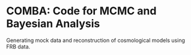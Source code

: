 # COMBA: Code for MCMC and Bayesian Analysis
Generating mock data and reconstruction of cosmological models using FRB data.
